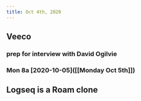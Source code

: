 ```yaml
---
title: Oct 4th, 2020
---
```


## Veeco
###
### prep for interview with David Ogilvie
### Mon 8a [2020-10-05]([[Monday Oct 5th]])
## Logseq is a Roam clone
##
##
